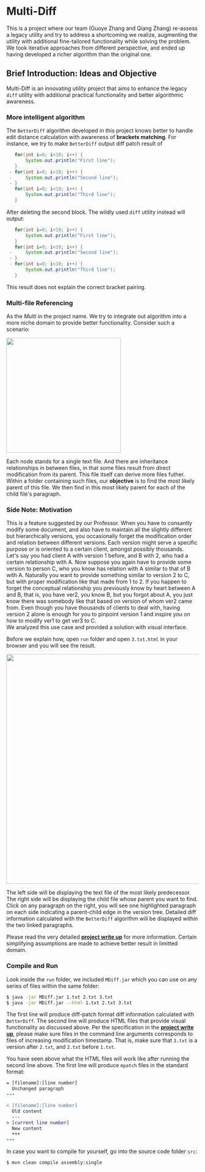 # Multi-Diff

This is a project where our team (Guoye Zhang and Qiang Zhang) re-assess a legacy utility and try to address a shortcoming we realize, augmenting the utility with additional fine-tailored functionality while solving the problem. We took iterative approaches from different perspective, and ended up having developed a richer algorithm than the original one.

## Brief Introduction: Ideas and Objective
Multi-Diff is an innovating utility project that aims to enhance the legacy `diff` utility with additional practical functionality and better algorithmic awareness.   
### More intelligent algorithm
 The `BetterDiff` algorithm developed in this project knows better to handle edit distance calculation with awareness of **brackets matching**. For instance, we try to make `BetterDiff` output diff patch result of
```java
   for(int i=0; i<10; i++) {
       System.out.println("First line");
   }
 - for(int i=0; i<10; i++) {
 -     System.out.println("Second line");
 - }
   for(int i=0; i<10; i++) {
       System.out.println("Third line");
   }
```
After deleting the second block. The wildly used `diff` utility instead will output:
```java
   for(int i=0; i<10; i++) {
       System.out.println("First line");
   }
   for(int i=0; i<10; i++) {
 -     System.out.println("Second line");
 - }
 - for(int i=0; i<10; i++) {
       System.out.println("Third line");
   }
```
This result does not explain the correct bracket pairing. 
### Multi-file Referencing
As the *Multi* in the project name. We try to integrate out algorithm into a more niche domain to provide better functionality. Consider such a scenario: 

<img src="https://www.dropbox.com/s/pni6ojruwl4nn25/Screenshot%202018-02-19%2019.03.13.png?raw=1" width="300">

Each node stands for a single text file. And there are inheritance relationships in between files, in that some files result from direct modification from its parent. This file itself can derive more files futher. Within a folder containing such files, our **objective** is to find the most likely parent of this file. We then find in this most likely parent for each of the child file's paragraph. 

### Side Note: Motivation
This is a feature suggested by our Professor. When you have to consantly modify some document, and also have to maintain all the slightly different but hierarchically versions, you occasionally forget the modification order and relation between different versions. Each version might serve a specific purpose or is oriented to a certain client, amongst possibly thousands.   
Let's say you had client A with version 1 before, and B with 2, who had a certain relationship with A. Now suppose you again have to provide some version to person C, who you know has relation with A similar to that of B with A. Naturally you want to provide something similar to version 2 to C, but with proper modification like that made from 1 to 2. If you happen to forget the conceptual relationship you previously know by heart between A and B, that is, you have ver2, you know B, but you forgot about A, you just know there was somebody like that based on version of whom ver2 came from. Even though you have thousands of clients to deal with, having version 2 alone is enough for you to pinpoint version 1 and inspire you on how to modify ver1 to get ver3 to C.  
We analyzed this use case and provided a solution with visual interface. 

Before we explain how, open `run` folder and open `3.txt.html` in your browser and you will see the result. 

<img src="https://www.dropbox.com/s/6fv86tys7cfcubk/Screenshot%202018-02-19%2019.26.35.png?raw=1" width="600">

The left side will be displaying the text file of the most likely predecessor. The right side will be displaying the child file whose parent you want to find. Click on any paragraph on the right, you will see one highlighted paragraph on each side indicating a parent-child edge in the version tree. Detailed diff information calculated with the `BetterDiff` algorithm will be displayed within the two linked paragraphs.  

Please read the very detailed [**project write up**](write-up/writeup.pdf) for more information. Certain simplifying assumptions are made to achieve better result in limitted domain.

### Compile and Run
Look inside the `run` folder, we included `MDiff.jar` which you can use on any series of files within the same folder:
```bash
$ java -jar MDiff.jar 1.txt 2.txt 3.txt
$ java -jar MDiff.jar --html 1.txt 2.txt 3.txt
```
The first line will produce diff-patch format diff information calculated with `BetterDiff`. The second line will produce HTML files that provide visual functionality as discussed above. Per the specification in the [**project write up**](write-up/writeup.pdf), please make sure files in the command line arguments corresponds to files of increasing modification timestamp. That is, make sure that `3.txt` is a version after `2.txt`, and `2.txt` before `1.txt`.  

You have seen above what the HTML files will work like after running the second line above. The first line will produce `mpatch` files in the standard format:
```diff
= [filename]:[line number]
  Unchanged paragraph
---

< [filename]:[line number]
  Old content
  ---
> [current line number]
  New content
  +++
---
```

In case you want to compile for yourself, go into the source code folder `src`:
```bash
$ mvn clean compile assembly:single
```
